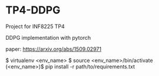 # TP4-DDPG
Project for INF8225 TP4

DDPG implementation with pytorch

paper: https://arxiv.org/abs/1509.02971



$ virtualenv <env_name>
$ source <env_name>/bin/activate
(<env_name>)$ pip install -r path/to/requirements.txt

